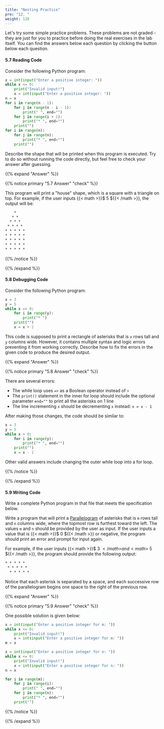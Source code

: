 ```yaml
---
title: "Nesting Practice"
pre: "12. "
weight: 120
---
```


Let's try some simple practice problems. These problems are not graded - they are just for you to practice before doing the real exercises in the lab itself. You can find the answers below each question by clicking the button below each question.

#### 5.7 Reading Code

Consider the following Python program:

```python
x = int(input("Enter a positive integer: "))
while x <= 0:
    print("Invalid input!")
    x = int(input("Enter a positive integer: "))
n = x
for i in range(n - 1):
    for j in range(n - i - 1):
        print(" ", end="")
    for j in range(i + 1):
        print("* ", end="")
    print("")
for i in range(n):
    for j in range(n):
        print("* ", end="")
    print("")
```

Describe the shape that will be printed when this program is executed. Try to do so without running the code directly, but feel free to check your answer after guessing. 

{{% expand "Answer" %}}

{{% notice primary "5.7 Answer" "check" %}}

This program will print a "house" shape, which is a square with a triangle on top. For example, if the user inputs {{< math >}}$ 5 ${{< /math >}}, the output will be:

```tex
    * 
   * * 
  * * * 
 * * * * 
* * * * * 
* * * * * 
* * * * * 
* * * * * 
* * * * * 
```

{{% /notice %}}

{{% /expand %}}

#### 5.8 Debugging Code

Consider the following Python program:

```python
x = 3
y = 5
while x => 0:
    for i in range(y):
        print("* ")
    print("")
    x = x + 1
```

This code is supposed to print a rectangle of asterisks that is `x` rows tall and `y` columns wide. However, it contains multiple syntax and logic errors preventing it from working correctly. Describe how to fix the errors in the given code to produce the desired output.

{{% expand "Answer" %}}

{{% notice primary "5.8 Answer" "check" %}}

There are several errors:
* The while loop uses `=>` as a Boolean operator instead of `>`
* The `print()` statement in the inner for loop should include the optional parameter `end=""` to print all the asterisks on 1 line
* The line incrementing `x` should be decrementing `x` instead: `x = x - 1`

After making those changes, the code should be similar to:

```python
x = 3
y = 5
while x > 0:
    for i in range(y):
        print("* ", end="")
    print("")
    x = x - 1
```

Other valid answers include changing the outer while loop into a for loop. 

{{% /notice %}}

{{% /expand %}}

#### 5.9 Writing Code

Write a complete Python program in that file that meets the specification below.

Write a program that will print a [Parallelogram](https://en.wikipedia.org/wiki/Parallelogram) of asterisks that is `m` rows tall and `n` columns wide, where the topmost row is furthest toward the left. The values `m` and `n` should be provided by the user as input. If the user inputs a value that is {{< math >}}$ 0 ${{< /math >}} or negative, the program should print an error and prompt for input again.

For example, if the user inputs {{< math >}}$ 3 ${{< /math >}} and {{< math >}}$ 5 ${{< /math >}}, the program should provide the following output:

```tex
* * * * *
 * * * * * 
  * * * * * 
```

Notice that each asterisk is separated by a space, and each successive row of the parallelogram begins one space to the right of the previous row.

{{% expand "Answer" %}}

{{% notice primary "5.9 Answer" "check" %}}

One possible solution is given below:

```python
x = int(input("Enter a positive integer for m: "))
while x <= 0:
    print("Invalid input!")
    x = int(input("Enter a positive integer for m: "))
m = x

x = int(input("Enter a positive integer for n: "))
while x <= 0:
    print("Invalid input!")
    x = int(input("Enter a positive integer for n: "))
n = x

for i in range(m):
    for j in range(i):
        print(" ", end="")
    for j in range(n):
        print("* ", end="")
    print("")
```

{{% /notice %}}

{{% /expand %}}